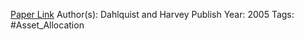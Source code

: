 
[Paper Link](https://papers.ssrn.com/sol3/papers.cfm?abstract_id=795376)
Author(s): Dahlquist and Harvey
Publish Year: 2005
Tags: #Asset_Allocation 
